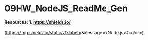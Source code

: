 # 09HW_NodeJS_ReadMe_Gen



#### Resources: 1. https://shields.io/ 

(https://img.shields.io/static/v1?label=<LABEL>&message=<Node.js>&color=<blue>)
